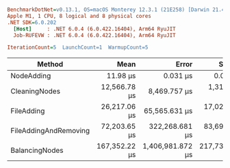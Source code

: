 ``` ini

BenchmarkDotNet=v0.13.1, OS=macOS Monterey 12.3.1 (21E258) [Darwin 21.4.0]
Apple M1, 1 CPU, 8 logical and 8 physical cores
.NET SDK=6.0.202
  [Host]     : .NET 6.0.4 (6.0.422.16404), Arm64 RyuJIT
  Job-RUFEVW : .NET 6.0.4 (6.0.422.16404), Arm64 RyuJIT

IterationCount=5  LaunchCount=1  WarmupCount=5  

```
|                Method |          Mean |            Error |         StdDev |       Median | Rank |    Gen 0 |    Gen 1 |    Gen 2 | Allocated |
|---------------------- |--------------:|-----------------:|---------------:|-------------:|-----:|---------:|---------:|---------:|----------:|
|            NodeAdding |      11.98 μs |         0.031 μs |       0.008 μs |     11.97 μs |    1 |   8.0872 |        - |        - |     17 KB |
|         CleaningNodes |  12,566.78 μs |     8,469.757 μs |   1,310.704 μs | 12,491.03 μs |    2 | 333.3333 | 333.3333 | 333.3333 |  2,185 KB |
|            FileAdding |  26,217.06 μs |    65,565.631 μs |  17,027.186 μs | 30,474.83 μs |    2 | 130.8594 | 130.8594 | 130.8594 |    481 KB |
| FileAddingAndRemoving |  72,203.65 μs |   322,268.681 μs |  83,692.153 μs | 49,119.63 μs |    2 | 125.0000 | 125.0000 | 125.0000 |    494 KB |
|        BalancingNodes | 167,352.22 μs | 1,406,981.872 μs | 217,732.002 μs | 97,410.02 μs |    2 |        - |        - |        - |    958 KB |
